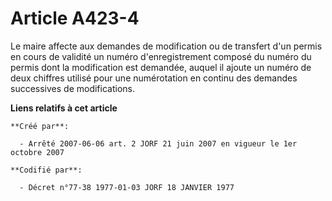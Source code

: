 # Article A423-4

Le maire affecte aux demandes de modification ou de transfert d'un permis en cours de validité un numéro d'enregistrement
composé du numéro du permis dont la modification est demandée, auquel il ajoute un numéro de deux chiffres utilisé pour une
numérotation en continu des demandes successives de modifications.

**Liens relatifs à cet article**

	**Créé par**:

	  - Arrêté 2007-06-06 art. 2 JORF 21 juin 2007 en vigueur le 1er octobre 2007

	**Codifié par**:

	  - Décret n°77-38 1977-01-03 JORF 18 JANVIER 1977
